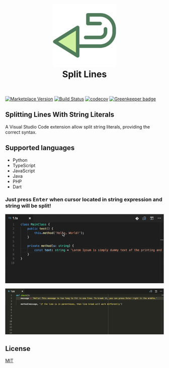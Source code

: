 <h1 align="center">
  <br>
    <img src="https://github.com/pilat/split-lines/blob/master/images/icon.png?raw=true" alt="logo" width="200">
  <br>
  Split Lines
  <br>
  <br>
</h1>

[![Marketplace Version](https://vsmarketplacebadge.apphb.com/version/brainfit.split-lines.svg)](https://marketplace.visualstudio.com/items?itemName=brainfit.split-lines) 
[![Build Status](https://travis-ci.org/pilat/split-lines.svg?branch=master)](https://travis-ci.org/pilat/split-lines)
[![codecov](https://codecov.io/gh/pilat/split-lines/branch/master/graph/badge.svg)](https://codecov.io/gh/pilat/split-lines) [![Greenkeeper badge](https://badges.greenkeeper.io/pilat/split-lines.svg)](https://greenkeeper.io/)

## Splitting Lines With String Literals

A Visual Studio Code extension allow split string literals, providing the correct syntax.


## Supported languages
- Python
- TypeScript
- JavaScript
- Java
- PHP
- Dart



### Just press <kbd>Enter</kbd> when cursor located in string expression and string will be split!


![Demo](https://github.com/pilat/split-lines/blob/master/images/demo-typescript.gif?raw=true)

![Demo](https://github.com/pilat/split-lines/blob/master/images/demo-python.gif?raw=true)



## License 
[MIT](LICENSE)
